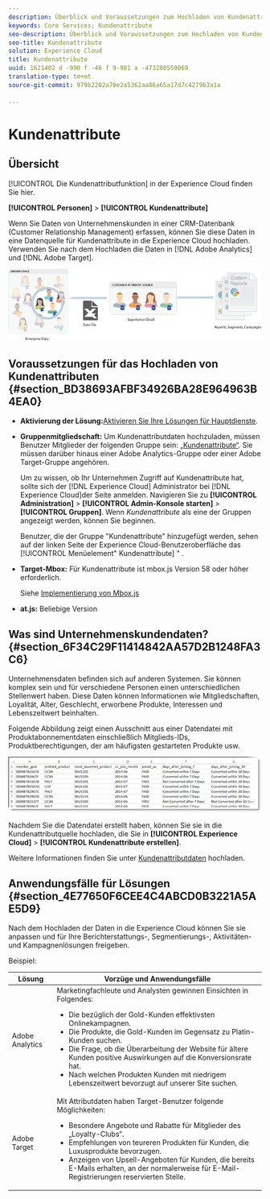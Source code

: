```yaml
---
description: Überblick und Voraussetzungen zum Hochladen von Kundenattributen in Experience Cloud.
keywords: Core Services; Kundenattribute
seo-description: Überblick und Voraussetzungen zum Hochladen von Kundenattributen in Experience Cloud.
seo-title: Kundenattribute
solution: Experience Cloud
title: Kundenattribute
uuid: 1621402 d -990 f -46 f 9-981 a -473280559069
translation-type: tm+mt
source-git-commit: 979b2202a70e2a5362aa86a65a17d7c4279b3a1a

---
```



# Kundenattribute

## Übersicht  

[!UICONTROL Die Kundenattributfunktion] in der Experience Cloud finden Sie hier.

**[!UICONTROL Personen]** &gt; **[!UICONTROL Kundenattribute]**

Wenn Sie Daten von Unternehmenskunden in einer CRM-Datenbank (Customer Relationship Management) erfassen, können Sie diese Daten in eine Datenquelle für Kundenattribute in die Experience Cloud hochladen. Verwenden Sie nach dem Hochladen die Daten in [!DNL Adobe Analytics] und [!DNL Adobe Target].

![](assets/custom_reports.png)

## Voraussetzungen für das Hochladen von Kundenattributen {#section_BD38693AFBF34926BA28E964963B4EA0}


* **Aktivierung der Lösung:**[Aktivieren Sie Ihre Lösungen für Hauptdienste](../core-services/core-services.md#concept_07ED1D5C64234E77976E6D572E78FB9C).

* **Gruppenmitgliedschaft:** Um Kundenattributdaten hochzuladen, müssen Benutzer Mitglieder der folgenden Gruppe sein:  [„Kundenattribute“](../admin-getting-started/admin-getting-started.md#task_3295A85536BF48899A1AB40D207E77E9). Sie müssen darüber hinaus einer Adobe Analytics-Gruppe oder einer Adobe Target-Gruppe angehören.

   Um zu wissen, ob Ihr Unternehmen Zugriff auf Kundenattribute hat, sollte sich der [!DNL Experience Cloud] Administrator bei [!DNL Experience Cloud]der Seite anmelden. Navigieren Sie zu **[!UICONTROL Administration]** &gt; **[!UICONTROL Admin-Konsole starten]** &gt; **[!UICONTROL Gruppen]**. Wenn *Kundenattribute* als eine der Gruppen angezeigt werden, können Sie beginnen.

   Benutzer, die der Gruppe &quot;Kundenattribute&quot; hinzugefügt werden, sehen auf der linken Seite der Experience Cloud-Benutzeroberfläche das [!UICONTROL Menüelement&quot; Kundenattribute] &quot; .

* **Target-Mbox:** Für Kundenattribute ist mbox.js Version 58 oder höher erforderlich.


   Siehe [Implementierung von Mbox.js](https://marketing.adobe.com/resources/help/en_US/target/ov/t_mbox_download.html)

* **at.js:** Beliebige Version




## Was sind Unternehmenskundendaten? {#section_6F34C29F11414842AA57D2B1248FA3C6}

Unternehmensdaten befinden sich auf anderen Systemen. Sie können komplex sein und für verschiedene Personen einen unterschiedlichen Stellenwert haben. Diese Daten können Informationen wie Mitgliedschaften, Loyalität, Alter, Geschlecht, erworbene Produkte, Interessen und Lebenszeitwert beinhalten.

Folgende Abbildung zeigt einen Ausschnitt aus einer Datendatei mit Produktabonnementdaten einschließlich Mitglieds-IDs, Produktberechtigungen, der am häufigsten gestarteten Produkte usw.

![](assets/01_crs_usecase.png)

Nachdem Sie die Datendatei erstellt haben, können Sie sie in die Kundenattributquelle hochladen, die Sie in **[!UICONTROL Experience Cloud]** &gt; **[!UICONTROL Kundenattribute erstellen]**.

Weitere Informationen finden Sie unter [Kundenattributdaten](../attributes/t-crs-usecase.md#task_BCC327B2A0EF4A1BBB2934013AB92B78) hochladen.

## Anwendungsfälle für Lösungen {#section_4E77650F6CEE4C4ABCD0B3221A5AE5D9}

Nach dem Hochladen der Daten in die Experience Cloud können Sie sie anpassen und für Ihre Berichterstattungs-, Segmentierungs-, Aktivitäten- und Kampagnenlösungen freigeben.

Beispiel:

| Lösung | Vorzüge und Anwendungsfälle |
|--- |--- |
| Adobe Analytics | Marketingfachleute und Analysten gewinnen Einsichten in Folgendes:<ul><li>Die bezüglich der Gold-Kunden effektivsten Onlinekampagnen.</li><li>Die Produkte, die Gold-Kunden im Gegensatz zu Platin-Kunden suchen.</li><li>Die Frage, ob die Überarbeitung der Website für ältere Kunden positive Auswirkungen auf die Konversionsrate hat.</li><li>Nach welchen Produkten Kunden mit niedrigem Lebenszeitwert bevorzugt auf unserer Site suchen.</li></ul> |
| Adobe Target | Mit Attributdaten haben Target-Benutzer folgende Möglichkeiten:<ul><li>Besondere Angebote und Rabatte für Mitglieder des „Loyalty-Clubs“.</li><li>Empfehlungen von teureren Produkten für Kunden, die Luxusprodukte bevorzugen.</li><li>Anzeigen von Upsell-Angeboten für Kunden, die bereits E-Mails erhalten, an der normalerweise für E-Mail-Registrierungen reservierten Stelle.</li></ul> |
